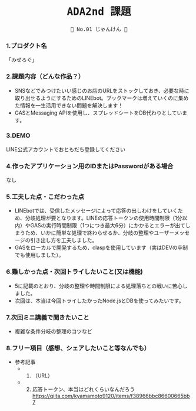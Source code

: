 <div align="center">
<samp>

# ADA2nd 課題

💜  No.01  じゃんけん 💜

</samp>
</div>



### 1.プロダクト名

「みせろぐ」

### 2.課題内容（どんな作品？）

- SNSなどでみつけたいい感じのお店のURLをストックしておき、必要な時に取り出せるようにするためのLINEbot。ブックマークは増えていくのに集めた情報を一生活用できない問題を解決します！
- GASとMessaging APIを使用し、スプレッドシートをDB代わりとしています。

### 3.DEMO

LINE公式アカウントでおともだち登録してください

### 4.作ったアプリケーション用のIDまたはPasswordがある場合

なし

### 5.工夫した点・こだわった点

- LINEbotでは、受信したメッセージによって応答の出しわけをしていくため、分岐処理が要となります。LINEの応答トークンの使用時間制限（1分以内）やGASの実行時間制限（1つにつき最大6分）にかかるとエラーが出てしまうため、いかに簡単な処理で終わらせるか、分岐の整理やユーザーメッセージの引き出し方を工夫しました。
- GASをローカルで開発するため、claspを使用しています（実はDEVの卒制でも使用しました）。

### 6.難しかった点・次回トライしたいこと(又は機能)

- 5に記載のとおり、分岐の整理や時間制限による処理落ちとの戦いに苦心しました。
- 次回は、本当は今回トライしたかったNode.jsとDBを使ってみたいです。

### 7.次回ミニ講義で聞きたいこと

- 複雑な条件分岐の整理のコツなど

### 8.フリー項目（感想、シェアしたいこと等なんでも）

- 参考記事
  - 1. （URL）
  - 2. 応答トークン、本当はどれくらいなんだろう
  https://qiita.com/kyamamoto9120/items/f38966bbc86600665bb7